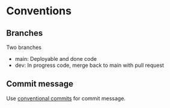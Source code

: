 # Conventions

## Branches

Two branches

- main: Deployable and done code
- dev: In progress code, merge back to main with pull request 

## Commit message

Use [conventional commits](https://www.conventionalcommits.org/en/v1.0.0/) for commit message.
